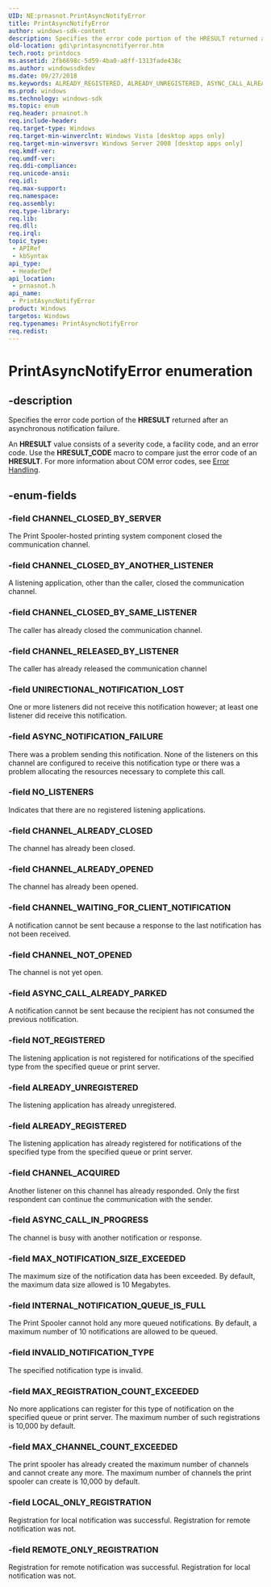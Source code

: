 ```yaml
---
UID: NE:prnasnot.PrintAsyncNotifyError
title: PrintAsyncNotifyError
author: windows-sdk-content
description: Specifies the error code portion of the HRESULT returned after an asynchronous notification failure.
old-location: gdi\printasyncnotifyerror.htm
tech.root: printdocs
ms.assetid: 2fb6698c-5d59-4ba0-a8ff-1313fade438c
ms.author: windowssdkdev
ms.date: 09/27/2018
ms.keywords: ALREADY_REGISTERED, ALREADY_UNREGISTERED, ASYNC_CALL_ALREADY_PARKED, ASYNC_CALL_IN_PROGRESS, ASYNC_NOTIFICATION_FAILURE, CHANNEL_ACQUIRED, CHANNEL_ALREADY_CLOSED, CHANNEL_ALREADY_OPENED, CHANNEL_CLOSED_BY_ANOTHER_LISTENER, CHANNEL_CLOSED_BY_SAME_LISTENER, CHANNEL_CLOSED_BY_SERVER, CHANNEL_NOT_OPENED, CHANNEL_RELEASED_BY_LISTENER, CHANNEL_WAITING_FOR_CLIENT_NOTIFICATION, INTERNAL_NOTIFICATION_QUEUE_IS_FULL, INVALID_NOTIFICATION_TYPE, LOCAL_ONLY_REGISTRATION, MAX_CHANNEL_COUNT_EXCEEDED, MAX_NOTIFICATION_SIZE_EXCEEDED, MAX_REGISTRATION_COUNT_EXCEEDED, NOT_REGISTERED, NO_LISTENERS, PrintAsyncNotifyError, PrintAsyncNotifyError enumeration [Windows GDI], REMOTE_ONLY_REGISTRATION, UNIRECTIONAL_NOTIFICATION_LOST, _win32_PrintAsyncNotifyError, gdi.printasyncnotifyerror, prnasnot/ALREADY_REGISTERED, prnasnot/ALREADY_UNREGISTERED, prnasnot/ASYNC_CALL_ALREADY_PARKED, prnasnot/ASYNC_CALL_IN_PROGRESS, prnasnot/ASYNC_NOTIFICATION_FAILURE, prnasnot/CHANNEL_ACQUIRED, prnasnot/CHANNEL_ALREADY_CLOSED, prnasnot/CHANNEL_ALREADY_OPENED, prnasnot/CHANNEL_CLOSED_BY_ANOTHER_LISTENER, prnasnot/CHANNEL_CLOSED_BY_SAME_LISTENER, prnasnot/CHANNEL_CLOSED_BY_SERVER, prnasnot/CHANNEL_NOT_OPENED, prnasnot/CHANNEL_RELEASED_BY_LISTENER, prnasnot/CHANNEL_WAITING_FOR_CLIENT_NOTIFICATION, prnasnot/INTERNAL_NOTIFICATION_QUEUE_IS_FULL, prnasnot/INVALID_NOTIFICATION_TYPE, prnasnot/LOCAL_ONLY_REGISTRATION, prnasnot/MAX_CHANNEL_COUNT_EXCEEDED, prnasnot/MAX_NOTIFICATION_SIZE_EXCEEDED, prnasnot/MAX_REGISTRATION_COUNT_EXCEEDED, prnasnot/NOT_REGISTERED, prnasnot/NO_LISTENERS, prnasnot/PrintAsyncNotifyError, prnasnot/REMOTE_ONLY_REGISTRATION, prnasnot/UNIRECTIONAL_NOTIFICATION_LOST
ms.prod: windows
ms.technology: windows-sdk
ms.topic: enum
req.header: prnasnot.h
req.include-header: 
req.target-type: Windows
req.target-min-winverclnt: Windows Vista [desktop apps only]
req.target-min-winversvr: Windows Server 2008 [desktop apps only]
req.kmdf-ver: 
req.umdf-ver: 
req.ddi-compliance: 
req.unicode-ansi: 
req.idl: 
req.max-support: 
req.namespace: 
req.assembly: 
req.type-library: 
req.lib: 
req.dll: 
req.irql: 
topic_type:
 - APIRef
 - kbSyntax
api_type:
 - HeaderDef
api_location:
 - prnasnot.h
api_name:
 - PrintAsyncNotifyError
product: Windows
targetos: Windows
req.typenames: PrintAsyncNotifyError
req.redist: 
---
```


# PrintAsyncNotifyError enumeration


## -description


Specifies the error code portion of the <b>HRESULT</b> returned after an asynchronous notification failure.

An <b>HRESULT</b> value consists of a severity code, a facility code, and an error code. Use the <b>HRESULT_CODE</b> macro to compare just the error code of an <b>HRESULT</b>. For more information about COM error codes, see 
    <a href="https://msdn.microsoft.com/en-us/library/Aa376932(v=VS.85).aspx">Error Handling</a>.


## -enum-fields




### -field CHANNEL_CLOSED_BY_SERVER

The Print Spooler-hosted printing system component closed the communication channel.


### -field CHANNEL_CLOSED_BY_ANOTHER_LISTENER

A listening application, other than the caller, closed the communication channel.


### -field CHANNEL_CLOSED_BY_SAME_LISTENER

The caller has already closed the communication channel.


### -field CHANNEL_RELEASED_BY_LISTENER

The caller has already released the communication channel


### -field UNIRECTIONAL_NOTIFICATION_LOST

One or more listeners did not receive this notification however; at least one listener did receive this notification.


### -field ASYNC_NOTIFICATION_FAILURE

There was a problem sending this notification. None of the listeners on this channel are configured to receive this notification type or there was a problem allocating the resources necessary to complete this call.


### -field NO_LISTENERS

Indicates that there are no registered listening applications.


### -field CHANNEL_ALREADY_CLOSED

The channel has already been closed.


### -field CHANNEL_ALREADY_OPENED

The channel has already been opened.


### -field CHANNEL_WAITING_FOR_CLIENT_NOTIFICATION

A notification cannot be sent because a response to the last notification has not been received.


### -field CHANNEL_NOT_OPENED

The channel is not yet open.


### -field ASYNC_CALL_ALREADY_PARKED

A notification cannot be sent because the recipient has not consumed the previous notification.


### -field NOT_REGISTERED

The listening application is not registered for notifications of the specified type from the specified queue or print server.


### -field ALREADY_UNREGISTERED

The listening application has already unregistered.


### -field ALREADY_REGISTERED

The listening application has already registered for notifications of the specified type from the specified queue or print server.


### -field CHANNEL_ACQUIRED

Another listener on this channel has already responded. Only the first respondent can continue the communication with the sender.


### -field ASYNC_CALL_IN_PROGRESS

The channel is busy with another notification or response.


### -field MAX_NOTIFICATION_SIZE_EXCEEDED

The maximum size of the notification data has been exceeded. By default, the maximum data size allowed is 10 Megabytes.


### -field INTERNAL_NOTIFICATION_QUEUE_IS_FULL

The Print Spooler cannot hold any more queued notifications. By default, a maximum number of 10 notifications are allowed to be queued.


### -field INVALID_NOTIFICATION_TYPE

The specified notification type is invalid.


### -field MAX_REGISTRATION_COUNT_EXCEEDED

No more applications can register for this type of notification on the specified queue or print server. The maximum number of such registrations is 10,000 by default.


### -field MAX_CHANNEL_COUNT_EXCEEDED

The print spooler has already created the maximum number of channels and cannot create any more. The maximum number of channels the print spooler can create is 10,000 by default.


### -field LOCAL_ONLY_REGISTRATION

Registration for local notification was successful. Registration for remote notification was not.


### -field REMOTE_ONLY_REGISTRATION

Registration for remote notification was successful. Registration for local notification was not.

